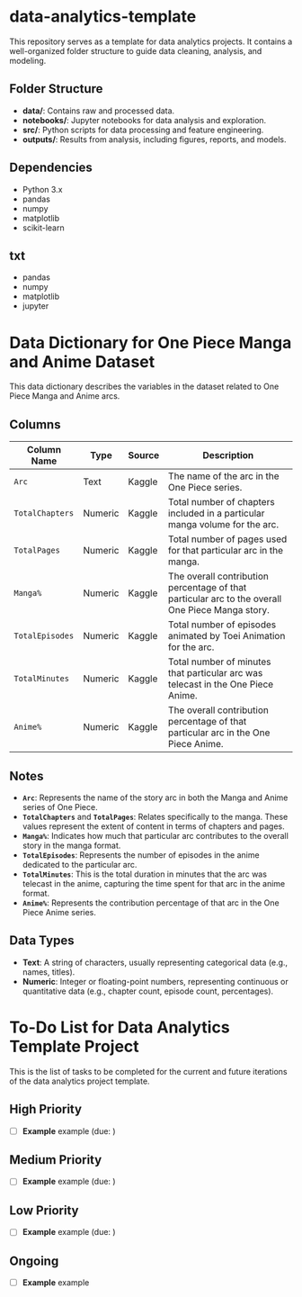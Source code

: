 # data-analytics-template

This repository serves as a template for data analytics projects. It contains a well-organized folder structure to guide data cleaning, analysis, and modeling.

## Folder Structure

- **data/**: Contains raw and processed data.
- **notebooks/**: Jupyter notebooks for data analysis and exploration.
- **src/**: Python scripts for data processing and feature engineering.
- **outputs/**: Results from analysis, including figures, reports, and models.

## Dependencies

- Python 3.x
- pandas
- numpy
- matplotlib
- scikit-learn

## txt

- pandas
- numpy
- matplotlib
- jupyter

# Data Dictionary for One Piece Manga and Anime Dataset

This data dictionary describes the variables in the dataset related to One Piece Manga and Anime arcs.

## Columns

| Column Name        | Type    | Source  | Description                                                                                     |
|--------------------|---------|---------|-------------------------------------------------------------------------------------------------|
| `Arc`              | Text    | Kaggle  | The name of the arc in the One Piece series.                                                   |
| `TotalChapters`    | Numeric | Kaggle  | Total number of chapters included in a particular manga volume for the arc.                      |
| `TotalPages`       | Numeric | Kaggle  | Total number of pages used for that particular arc in the manga.                                |
| `Manga%`           | Numeric | Kaggle  | The overall contribution percentage of that particular arc to the overall One Piece Manga story.|
| `TotalEpisodes`    | Numeric | Kaggle  | Total number of episodes animated by Toei Animation for the arc.                                |
| `TotalMinutes`     | Numeric | Kaggle  | Total number of minutes that particular arc was telecast in the One Piece Anime.               |
| `Anime%`           | Numeric | Kaggle  | The overall contribution percentage of that particular arc in the One Piece Anime.              |

## Notes

- **`Arc`**: Represents the name of the story arc in both the Manga and Anime series of One Piece.
- **`TotalChapters`** and **`TotalPages`**: Relates specifically to the manga. These values represent the extent of content in terms of chapters and pages.
- **`Manga%`**: Indicates how much that particular arc contributes to the overall story in the manga format.
- **`TotalEpisodes`**: Represents the number of episodes in the anime dedicated to the particular arc.
- **`TotalMinutes`**: This is the total duration in minutes that the arc was telecast in the anime, capturing the time spent for that arc in the anime format.
- **`Anime%`**: Represents the contribution percentage of that arc in the One Piece Anime series.

## Data Types

- **Text**: A string of characters, usually representing categorical data (e.g., names, titles).
- **Numeric**: Integer or floating-point numbers, representing continuous or quantitative data (e.g., chapter count, episode count, percentages).

# To-Do List for Data Analytics Template Project

This is the list of tasks to be completed for the current and future iterations of the data analytics project template.

## High Priority

- [ ] **Example** example (due: )

## Medium Priority

- [ ] **Example** example (due: )


## Low Priority

- [ ] **Example** example (due: )

## Ongoing

- [ ] **Example** example

